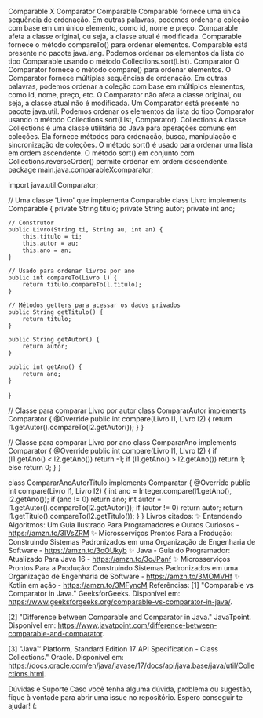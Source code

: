 Comparable X Comparator
Comparable
Comparable fornece uma única sequência de ordenação. Em outras palavras, podemos ordenar a coleção com base em um único elemento, como id, nome e preço.
Comparable afeta a classe original, ou seja, a classe atual é modificada.
Comparable fornece o método compareTo() para ordenar elementos.
Comparable está presente no pacote java.lang.
Podemos ordenar os elementos da lista do tipo Comparable usando o método Collections.sort(List).
Comparator
O Comparator fornece o método compare() para ordenar elementos.
O Comparator fornece múltiplas sequências de ordenação. Em outras palavras, podemos ordenar a coleção com base em múltiplos elementos, como id, nome, preço, etc.
O Comparator não afeta a classe original, ou seja, a classe atual não é modificada.
Um Comparator está presente no pacote java.util.
Podemos ordenar os elementos da lista do tipo Comparator usando o método Collections.sort(List, Comparator).
Collections
A classe Collections é uma classe utilitária do Java para operações comuns em coleções.
Ela fornece métodos para ordenação, busca, manipulação e sincronização de coleções.
O método sort() é usado para ordenar uma lista em ordem ascendente.
O método sort() em conjunto com Collections.reverseOrder() permite ordenar em ordem descendente.
package main.java.comparableXcomparator;

import java.util.Comparator;

// Uma classe 'Livro' que implementa Comparable
class Livro implements Comparable<Livro> {
private String titulo;
private String autor;
private int ano;

	// Construtor
	public Livro(String ti, String au, int an) {
		this.titulo = ti;
		this.autor = au;
		this.ano = an;
	}

	// Usado para ordenar livros por ano
	public int compareTo(Livro l) {
		return titulo.compareTo(l.titulo);
	}

	// Métodos getters para acessar os dados privados
	public String getTitulo() {
		return titulo;
	}

	public String getAutor() {
		return autor;
	}

	public int getAno() {
		return ano;
	}
}

// Classe para comparar Livro por autor
class CompararAutor implements Comparator<Livro> {
@Override
public int compare(Livro l1, Livro l2) {
return l1.getAutor().compareTo(l2.getAutor());
}
}

// Classe para comparar Livro por ano
class CompararAno implements Comparator<Livro> {
@Override
public int compare(Livro l1, Livro l2) {
if (l1.getAno() < l2.getAno())
return -1;
if (l1.getAno() > l2.getAno())
return 1;
else
return 0;
}
}

class CompararAnoAutorTitulo implements Comparator<Livro> {
@Override
public int compare(Livro l1, Livro l2) {
int ano = Integer.compare(l1.getAno(), l2.getAno());
if (ano != 0)
return ano;
int autor = l1.getAutor().compareTo(l2.getAutor());
if (autor != 0)
return autor;
return l1.getTitulo().compareTo(l2.getTitulo());
}
}
Livros citados:
✨ Entendendo Algoritmos: Um Guia Ilustrado Para Programadores e Outros Curiosos - https://amzn.to/3IVsZRM
✨ Microsserviços Prontos Para a Produção: Construindo Sistemas Padronizados em uma Organização de Engenharia de Software - https://amzn.to/3oOUkyb
✨ Java - Guia do Programador: Atualizado Para Java 16 - https://amzn.to/3oJPanf
✨ Microsserviços Prontos Para a Produção: Construindo Sistemas Padronizados em uma Organização de Engenharia de Software - https://amzn.to/3MOMVHf
✨ Kotlin em ação - https://amzn.to/3MFyncM
Referências:
[1] "Comparable vs Comparator in Java." GeeksforGeeks. Disponível em: https://www.geeksforgeeks.org/comparable-vs-comparator-in-java/.

[2] "Difference between Comparable and Comparator in Java." JavaTpoint. Disponível em: https://www.javatpoint.com/difference-between-comparable-and-comparator.

[3] "Java™ Platform, Standard Edition 17 API Specification - Class Collections." Oracle. Disponível em: https://docs.oracle.com/en/java/javase/17/docs/api/java.base/java/util/Collections.html.

Dúvidas e Suporte
Caso você tenha alguma dúvida, problema ou sugestão, fique à vontade para abrir uma issue no repositório. Espero conseguir te ajudar! (: